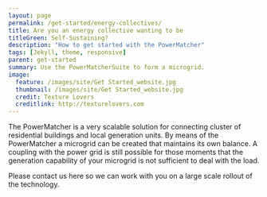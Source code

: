 ```yaml
---
layout: page
permalink: /get-started/energy-collectives/
title: Are you an energy collective wanting to be
titleGreen: Self-Sustaining?
description: "How to get started with the PowerMatcher"
tags: [Jekyll, theme, responsive]
parent: get-started
summary: Use the PowerMatcherSuite to form a microgrid.
image: 
  feature: /images/site/Get Started_website.jpg
  thumbnail: /images/site/Get Started_website.jpg
  credit: Texture Lovers
  creditlink: http://texturelovers.com
---
```


The PowerMatcher is a very scalable solution for connecting cluster of residential buildings and local generation units. By means of the PowerMatcher a microgrid can be created that maintains its own balance. A coupling with the power grid is still possible for those moments that the generation capability of your microgrid is not sufficient to deal with the load. 

Please contact us here so we can work with you on a large scale rollout of the technology.
